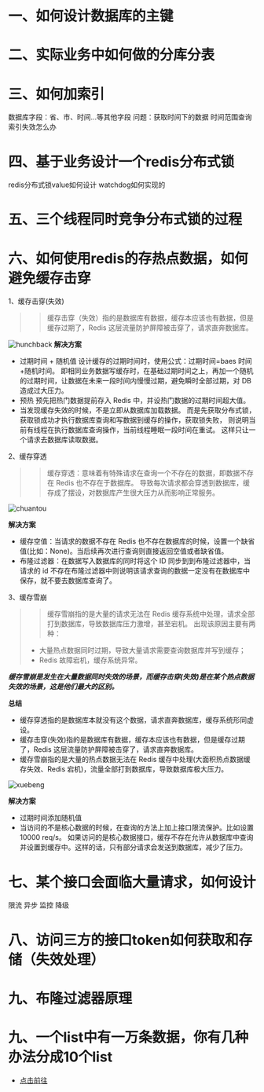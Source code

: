 一、如何设计数据库的主键
=====
二、实际业务中如何做的分库分表
====
三、如何加索引
=====
   数据库字段：省、市、时间...等其他字段
   问题：获取时间下的数据
   时间范围查询索引失效怎么办

四、基于业务设计一个redis分布式锁
===
redis分布式锁value如何设计
watchdog如何实现的

五、三个线程同时竞争分布式锁的过程
====

六、如何使用redis的存热点数据，如何避免缓存击穿
===
1、缓存击穿(失效)
>> 缓存击穿（失效）指的是数据库有数据，缓存本应该也有数据，但是缓存过期了，Redis 这层流量防护屏障被击穿了，请求直奔数据库。

![hunchback](./hunancun.png)
**解决方案**
* 过期时间 + 随机值
  设计缓存的过期时间时，使用公式：过期时间=baes 时间+随机时间。
即相同业务数据写缓存时，在基础过期时间之上，再加一个随机的过期时间，让数据在未来一段时间内慢慢过期，避免瞬时全部过期，对 DB 造成过大压力。
* 预热
  预先把热门数据提前存入 Redis 中，并设热门数据的过期时间超大值。
* 当发现缓存失效的时候，不是立即从数据库加载数据。
  而是先获取分布式锁，获取锁成功才执行数据库查询和写数据到缓存的操作，获取锁失败，
  则说明当前有线程在执行数据库查询操作，当前线程睡眠一段时间在重试。
  这样只让一个请求去数据库读取数据。

2、缓存穿透
>> 缓存穿透：意味着有特殊请求在查询一个不存在的数据，即数据不存在 Redis 也不存在于数据库。
导致每次请求都会穿透到数据库，缓存成了摆设，对数据库产生很大压力从而影响正常服务。

![chuantou](./chuantou.png)

**解决方案**
* 缓存空值：当请求的数据不存在 Redis 也不存在数据库的时候，设置一个缺省值(比如：None)。当后续再次进行查询则直接返回空值或者缺省值。
* 布隆过滤器：在数据写入数据库的同时将这个 ID 同步到到布隆过滤器中，当请求的 id 不存在布隆过滤器中则说明该请求查询的数据一定没有在数据库中保存，就不要去数据库查询了。

3、缓存雪崩
>> 缓存雪崩指的是大量的请求无法在 Redis 缓存系统中处理，请求全部打到数据库，导致数据库压力激增，甚至宕机。
> 出现该原因主要有两种：
> * 大量热点数据同时过期，导致大量请求需要查询数据库并写到缓存；
> * Redis 故障宕机，缓存系统异常。

**_缓存雪崩是发生在大量数据同时失效的场景，而缓存击穿(失效)是在某个热点数据失效的场景，这是他们最大的区别。_**

**总结**
* 缓存穿透指的是数据库本就没有这个数据，请求直奔数据库，缓存系统形同虚设。
* 缓存击穿(失效)指的是数据库有数据，缓存本应该也有数据，但是缓存过期了，Redis 这层流量防护屏障被击穿了，请求直奔数据库。
* 缓存雪崩指的是大量的热点数据无法在 Redis 缓存中处理(大面积热点数据缓存失效、Redis 宕机)，流量全部打到数据库，导致数据库极大压力。

![xuebeng](./xuebeng.png)

**解决方案**
* 过期时间添加随机值
* 当访问的不是核心数据的时候，在查询的方法上加上接口限流保护。比如设置 10000 req/s。 如果访问的是核心数据接口，缓存不存在允许从数据库中查询并设置到缓存中。这样的话，只有部分请求会发送到数据库，减少了压力。

七、某个接口会面临大量请求，如何设计
===
限流
异步
监控
降级

八、访问三方的接口token如何获取和存储（失效处理）
=====

九、布隆过滤器原理
====

九、一个list中有一万条数据，你有几种办法分成10个list
=====
* [点击前往](./WriteExam.java)









